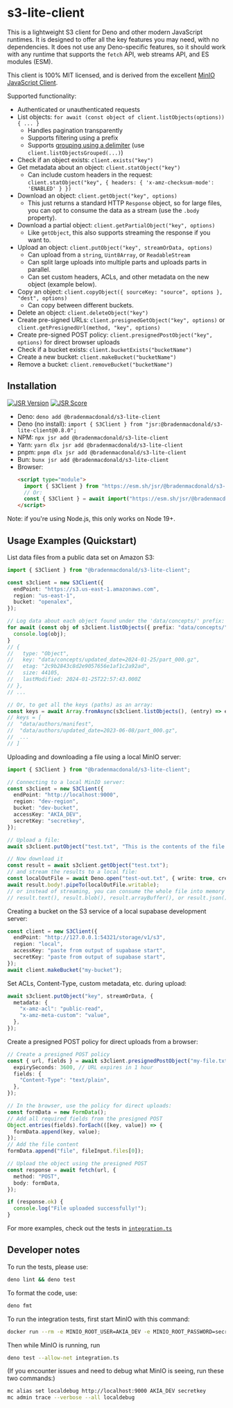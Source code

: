 # s3-lite-client

This is a lightweight S3 client for Deno and other modern JavaScript runtimes. It is designed to offer all the key
features you may need, with no dependencies. It does not use any Deno-specific features, so it should work with any
runtime that supports the `fetch` API, web streams API, and ES modules (ESM).

This client is 100% MIT licensed, and is derived from the excellent
[MinIO JavaScript Client](https://github.com/minio/minio-js).

Supported functionality:

- Authenticated or unauthenticated requests
- List objects: `for await (const object of client.listObjects(options)) { ... }`
  - Handles pagination transparently
  - Supports filtering using a prefix
  - Supports [grouping using a delimiter](https://docs.aws.amazon.com/AmazonS3/latest/userguide/using-prefixes.html)
    (use `client.listObjectsGrouped(...)`)
- Check if an object exists: `client.exists("key")`
- Get metadata about an object: `client.statObject("key")`
  - Can include custom headers in the request:
    `client.statObject("key", { headers: { 'x-amz-checksum-mode': 'ENABLED' } })`
- Download an object: `client.getObject("key", options)`
  - This just returns a standard HTTP `Response` object, so for large files, you can opt to consume the data as a stream
    (use the `.body` property).
- Download a partial object: `client.getPartialObject("key", options)`
  - Like `getObject`, this also supports streaming the response if you want to.
- Upload an object: `client.putObject("key", streamOrData, options)`
  - Can upload from a `string`, `Uint8Array`, or `ReadableStream`
  - Can split large uploads into multiple parts and uploads parts in parallel.
  - Can set custom headers, ACLs, and other metadata on the new object (example below).
- Copy an object: `client.copyObject({ sourceKey: "source", options }, "dest", options)`
  - Can copy between different buckets.
- Delete an object: `client.deleteObject("key")`
- Create pre-signed URLs: `client.presignedGetObject("key", options)` or
  `client.getPresignedUrl(method, "key", options)`
- Create pre-signed POST policy: `client.presignedPostObject("key", options)` for direct browser uploads
- Check if a bucket exists: `client.bucketExists("bucketName")`
- Create a new bucket: `client.makeBucket("bucketName")`
- Remove a bucket: `client.removeBucket("bucketName")`

## Installation

[![JSR Version](https://jsr.io/badges/@bradenmacdonald/s3-lite-client)](https://jsr.io/@bradenmacdonald/s3-lite-client)
[![JSR Score](https://jsr.io/badges/@bradenmacdonald/s3-lite-client/score)](https://jsr.io/@bradenmacdonald/s3-lite-client/score)

- Deno: `deno add @bradenmacdonald/s3-lite-client`
- Deno (no install): `import { S3Client } from "jsr:@bradenmacdonald/s3-lite-client@0.8.0";`
- NPM: `npx jsr add @bradenmacdonald/s3-lite-client`
- Yarn: `yarn dlx jsr add @bradenmacdonald/s3-lite-client`
- pnpm: `pnpm dlx jsr add @bradenmacdonald/s3-lite-client`
- Bun: `bunx jsr add @bradenmacdonald/s3-lite-client`
- Browser:
  ```html
  <script type="module">
    import { S3Client } from "https://esm.sh/jsr/@bradenmacdonald/s3-lite-client@0.8.0";
    // Or:
    const { S3Client } = await import("https://esm.sh/jsr/@bradenmacdonald/s3-lite-client@0.8.0");
  </script>
  ```

Note: if you're using Node.js, this only works on Node 19+.

## Usage Examples (Quickstart)

List data files from a public data set on Amazon S3:

```typescript
import { S3Client } from "@bradenmacdonald/s3-lite-client";

const s3client = new S3Client({
  endPoint: "https://s3.us-east-1.amazonaws.com",
  region: "us-east-1",
  bucket: "openalex",
});

// Log data about each object found under the 'data/concepts/' prefix:
for await (const obj of s3client.listObjects({ prefix: "data/concepts/" })) {
  console.log(obj);
}
// {
//   type: "Object",
//   key: "data/concepts/updated_date=2024-01-25/part_000.gz",
//   etag: "2c9b2843c8d2e9057656e1af1c2a92ad",
//   size: 44105,
//   lastModified: 2024-01-25T22:57:43.000Z
// },
// ...

// Or, to get all the keys (paths) as an array:
const keys = await Array.fromAsync(s3client.listObjects(), (entry) => entry.key);
// keys = [
//  "data/authors/manifest",
//  "data/authors/updated_date=2023-06-08/part_000.gz",
//  ...
// ]
```

Uploading and downloading a file using a local MinIO server:

```typescript
import { S3Client } from "@bradenmacdonald/s3-lite-client";

// Connecting to a local MinIO server:
const s3client = new S3Client({
  endPoint: "http://localhost:9000",
  region: "dev-region",
  bucket: "dev-bucket",
  accessKey: "AKIA_DEV",
  secretKey: "secretkey",
});

// Upload a file:
await s3client.putObject("test.txt", "This is the contents of the file.");

// Now download it
const result = await s3client.getObject("test.txt");
// and stream the results to a local file:
const localOutFile = await Deno.open("test-out.txt", { write: true, createNew: true });
await result.body!.pipeTo(localOutFile.writable);
// or instead of streaming, you can consume the whole file into memory by awaiting
// result.text(), result.blob(), result.arrayBuffer(), or result.json()
```

Creating a bucket on the S3 service of a local supabase development server:

```ts
const client = new S3Client({
  endPoint: "http://127.0.0.1:54321/storage/v1/s3",
  region: "local",
  accessKey: "paste from output of supabase start",
  secretKey: "paste from output of supabase start",
});
await client.makeBucket("my-bucket");
```

Set ACLs, Content-Type, custom metadata, etc. during upload:

```ts
await s3client.putObject("key", streamOrData, {
  metadata: {
    "x-amz-acl": "public-read",
    "x-amz-meta-custom": "value",
  },
});
```

Create a presigned POST policy for direct uploads from a browser:

```ts
// Create a presigned POST policy
const { url, fields } = await s3client.presignedPostObject("my-file.txt", {
  expirySeconds: 3600, // URL expires in 1 hour
  fields: {
    "Content-Type": "text/plain",
  },
});

// In the browser, use the policy for direct uploads:
const formData = new FormData();
// Add all required fields from the presigned POST
Object.entries(fields).forEach(([key, value]) => {
  formData.append(key, value);
});
// Add the file content
formData.append("file", fileInput.files[0]);

// Upload the object using the presigned POST
const response = await fetch(url, {
  method: "POST",
  body: formData,
});

if (response.ok) {
  console.log("File uploaded successfully!");
}
```

For more examples, check out the tests in [`integration.ts`](./integration.ts)

## Developer notes

To run the tests, please use:

```sh
deno lint && deno test
```

To format the code, use:

```sh
deno fmt
```

To run the integration tests, first start MinIO with this command:

```sh
docker run --rm -e MINIO_ROOT_USER=AKIA_DEV -e MINIO_ROOT_PASSWORD=secretkey -e MINIO_REGION_NAME=dev-region -p 9000:9000 -p 9001:9001 --entrypoint /bin/sh minio/minio:RELEASE.2025-02-28T09-55-16Z -c 'mkdir -p /data/dev-bucket && minio server --console-address ":9001" /data'
```

Then while MinIO is running, run

```sh
deno test --allow-net integration.ts
```

(If you encounter issues and need to debug what MinIO is seeing, run these two commands:)

```sh
mc alias set localdebug http://localhost:9000 AKIA_DEV secretkey
mc admin trace --verbose --all localdebug
```
